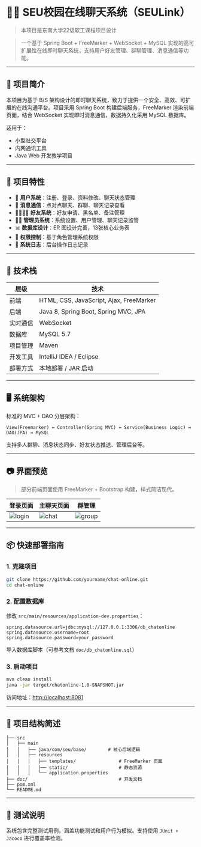 

# 🧑‍💻 SEU校园在线聊天系统（SEULink）

> 本项目是东南大学22级软工课程项目设计

> 一个基于 Spring Boot + FreeMarker + WebSocket + MySQL 实现的高可扩展性在线即时聊天系统，支持用户好友管理、群聊管理、消息通信等功能。

---

## 📌 项目简介

本项目为基于 B/S 架构设计的即时聊天系统，致力于提供一个安全、高效、可扩展的在线沟通平台。项目采用 Spring Boot 构建后端服务，FreeMarker 渲染前端页面，结合 WebSocket 实现即时消息通信，数据持久化采用 MySQL 数据库。

适用于：

* 小型社交平台
* 内网通讯工具
* Java Web 开发教学项目

---

## 🚀 项目特性

* 👥 **用户系统**：注册、登录、资料修改、聊天状态管理
* 💬 **消息通信**：点对点聊天、群聊、聊天记录查看
* 👨‍👩‍👧‍👦 **好友系统**：好友申请、黑名单、备注管理
* 🧑‍🏫 **管理员系统**：系统设置、用户管理、聊天记录监管
* 📊 **数据库设计**：ER 图设计完善，13张核心业务表
* 🔐 **权限控制**：基于角色管理系统权限
* 📄 **系统日志**：后台操作日志记录

---

## 🧰 技术栈

| 层级   | 技术                                      |
| ---- | --------------------------------------- |
| 前端   | HTML, CSS, JavaScript, Ajax, FreeMarker |
| 后端   | Java 8, Spring Boot, Spring MVC, JPA    |
| 实时通信 | WebSocket                               |
| 数据库  | MySQL 5.7                               |
| 项目管理 | Maven                                   |
| 开发工具 | IntelliJ IDEA / Eclipse                 |
| 部署方式 | 本地部署 / JAR 启动                           |

---

## 🖥️ 系统架构

标准的 MVC + DAO 分层架构：

```
View(Freemarker) ↔ Controller(Spring MVC) ↔ Service(Business Logic) ↔ DAO(JPA) ↔ MySQL
```

支持多人群聊、消息状态同步、好友状态推送、管理后台等。

---

## 📷 界面预览

> 部分前端页面使用 FreeMarker + Bootstrap 构建，样式简洁现代。

| 登录页面                                                    | 主聊天页面                                                 | 群管理                                                     |
| ------------------------------------------------------- | ----------------------------------------------------- | ------------------------------------------------------- |
| ![login](https://www.yuanlrc.com/screenshots/login.png) | ![chat](https://www.yuanlrc.com/screenshots/chat.png) | ![group](https://www.yuanlrc.com/screenshots/group.png) |

---

## 📦 快速部署指南

### 1. 克隆项目

```bash
git clone https://github.com/yourname/chat-online.git
cd chat-online
```

### 2. 配置数据库

修改 `src/main/resources/application-dev.properties`：

```properties
spring.datasource.url=jdbc:mysql://127.0.0.1:3306/db_chatonline
spring.datasource.username=root
spring.datasource.password=your_password
```

导入数据库脚本（可参考文档 `doc/db_chatonline.sql`）

### 3. 启动项目

```bash
mvn clean install
java -jar target/chatonline-1.0-SNAPSHOT.jar
```

访问地址：[http://localhost:8081](http://localhost:8081)

---

## 📁 项目结构简述

```
├── src
│   ├── main
│   │   ├── java/com/seu/base/        # 核心后端逻辑
│   │   ├── resources
│   │   │   ├── templates/                # FreeMarker 页面
│   │   │   ├── static/                   # 静态资源
│   │   │   └── application.properties
├── doc/                                  # 开发文档
├── pom.xml
└── README.md
```

---

## 🧪 测试说明

系统包含完整测试用例，涵盖功能测试和用户行为模拟。支持使用 `JUnit + Jacoco` 进行覆盖率检测。






